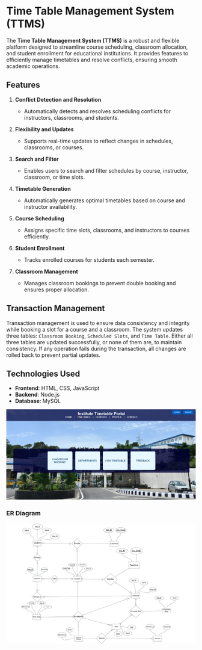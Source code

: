 # Time Table Management System (TTMS)

The **Time Table Management System (TTMS)** is a robust and flexible platform designed to streamline course scheduling, classroom allocation, and student enrollment for educational institutions. It provides features to efficiently manage timetables and resolve conflicts, ensuring smooth academic operations.

## Features

1. **Conflict Detection and Resolution**
   - Automatically detects and resolves scheduling conflicts for instructors, classrooms, and students.

2. **Flexibility and Updates**
   - Supports real-time updates to reflect changes in schedules, classrooms, or courses.

3. **Search and Filter**
   - Enables users to search and filter schedules by course, instructor, classroom, or time slots.

4. **Timetable Generation**
   - Automatically generates optimal timetables based on course and instructor availability.

5. **Course Scheduling**
   - Assigns specific time slots, classrooms, and instructors to courses efficiently.

6. **Student Enrollment**
   - Tracks enrolled courses for students each semester.

7. **Classroom Management**
   - Manages classroom bookings to prevent double booking and ensures proper allocation.

## Transaction Management

Transaction management is used to ensure data consistency and integrity while booking a slot for a course and a classroom. The system updates three tables: `Classroom Booking`, `Scheduled Slots`, and `Time Table`. Either all three tables are updated successfully, or none of them are, to maintain consistency. If any operation fails during the transaction, all changes are rolled back to prevent partial updates.

## Technologies Used

- **Frontend**: HTML, CSS, JavaScript
- **Backend**: Node.js
- **Database**: MySQL


![ITTP](images/ITTP.png)

### ER Diagram 
![ER Diagram](images/ER.png)
